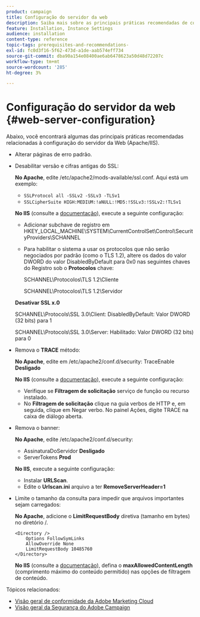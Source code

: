 ```yaml
---
product: campaign
title: Configuração do servidor da web
description: Saiba mais sobre as principais práticas recomendadas de configuração do servidor Web
feature: Installation, Instance Settings
audience: installation
content-type: reference
topic-tags: prerequisites-and-recommendations-
exl-id: fc0d3f16-5f62-473d-a1de-aab574eff734
source-git-commit: dba90a154e08400ae6ab6478623a50d48d72207c
workflow-type: tm+mt
source-wordcount: '285'
ht-degree: 3%

---
```


# Configuração do servidor da web {#web-server-configuration}



Abaixo, você encontrará algumas das principais práticas recomendadas relacionadas à configuração do servidor da Web (Apache/IIS).

* Alterar páginas de erro padrão.

* Desabilitar versão e cifras antigas do SSL:

  **No Apache**, edite /etc/apache2/mods-available/ssl.conf. Aqui está um exemplo:

   * `SSLProtocol all -SSLv2 -SSLv3 -TLSv1`
   * `SSLCipherSuite HIGH:MEDIUM:!aNULL:!MD5:!SSLv3:!SSLv2:!TLSv1`

  **No IIS** (consulte a [documentação](https://support.microsoft.com/en-us/kb/245030)), execute a seguinte configuração:

   * Adicionar subchave de registro em HKEY_LOCAL_MACHINE\SYSTEM\CurrentControlSet\Control\SecurityProviders\SCHANNEL
   * Para habilitar o sistema a usar os protocolos que não serão negociados por padrão (como o TLS 1.2), altere os dados do valor DWORD do valor DisabledByDefault para 0x0 nas seguintes chaves do Registro sob o **Protocolos** chave:

     SCHANNEL\Protocolos\TLS 1.2\Cliente

     SCHANNEL\Protocolos\TLS 1.2\Servidor

  **Desativar SSL x.0**

  SCHANNEL\Protocols\SSL 3.0\Client: DisabledByDefault: Valor DWORD (32 bits) para 1

  SCHANNEL\Protocols\SSL 3.0\Server: Habilitado: Valor DWORD (32 bits) para 0

* Remova o **TRACE** método:

  **No Apache**, edite em /etc/apache2/conf.d/security: TraceEnable **Desligado**

  **No IIS** (consulte a [documentação](https://www.iis.net/configreference/system.webserver/security/requestfiltering/verbs)), execute a seguinte configuração:

   * Verifique se **Filtragem de solicitação** serviço de função ou recurso instalado.
   * No **Filtragem de solicitação** clique na guia verbos de HTTP e, em seguida, clique em Negar verbo. No painel Ações, digite TRACE na caixa de diálogo aberta.

* Remova o banner:

  **No Apache**, edite /etc/apache2/conf.d/security:

   * AssinaturaDoServidor **Desligado**
   * ServerTokens **Prod**

  **No IIS**, execute a seguinte configuração:

   * Instalar **URLScan**.
   * Edite o **Urlscan.ini** arquivo a ter **RemoveServerHeader=1**

* Limite o tamanho da consulta para impedir que arquivos importantes sejam carregados:

  **No Apache**, adicione o **LimitRequestBody** diretiva (tamanho em bytes) no diretório /.

  ```
  <Directory />
      Options FollowSymLinks
      AllowOverride None
      LimitRequestBody 10485760
  </Directory>
  ```

  **No IIS** (consulte a [documentação](https://www.iis.net/configreference/system.webserver/security/requestfiltering/requestlimits)), defina o **maxAllowedContentLength** (comprimento máximo do conteúdo permitido) nas opções de filtragem de conteúdo.

Tópicos relacionados:

* [Visão geral de conformidade da Adobe Marketing Cloud](https://experienceleague.adobe.com/en/docs/experience-platform/landing/governance-privacy-security/overview#privacy)
* [Visão geral da Segurança do Adobe Campaign](https://experienceleague.adobe.com/en/docs/experience-platform/landing/governance-privacy-security/overview#security)
